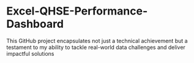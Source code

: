 # Excel-QHSE-Performance-Dashboard
This GitHub project encapsulates not just a technical achievement but a testament to my ability to tackle real-world data challenges and deliver impactful solutions
